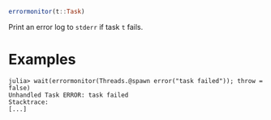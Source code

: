```julia
errormonitor(t::Task)
```

Print an error log to `stderr` if task `t` fails.

# Examples

```julia-repl
julia> wait(errormonitor(Threads.@spawn error("task failed")); throw = false)
Unhandled Task ERROR: task failed
Stacktrace:
[...]
```
